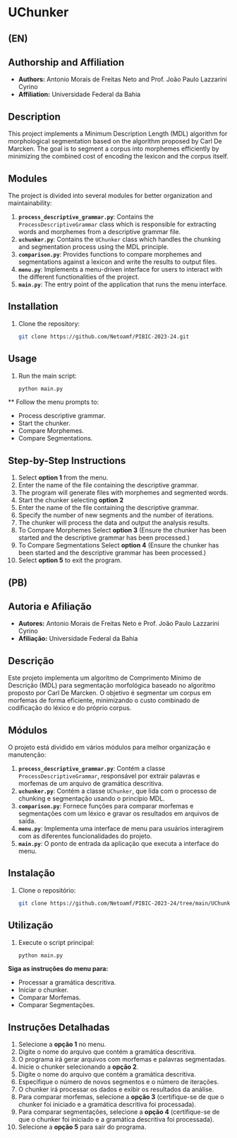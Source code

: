 # UChunker

## (EN)
## Authorship and Affiliation

- **Authors:** Antonio Morais de Freitas Neto and Prof. João Paulo Lazzarini Cyrino
- **Affiliation:** Universidade Federal da Bahia

## Description

This project implements a Minimum Description Length (MDL) algorithm for morphological segmentation based on the algorithm proposed by Carl De Marcken. The goal is to segment a corpus into morphemes efficiently by minimizing the combined cost of encoding the lexicon and the corpus itself.

## Modules

The project is divided into several modules for better organization and maintainability:

1. **`process_descriptive_grammar.py`**: Contains the `ProcessDescriptiveGrammar` class which is responsible for extracting words and morphemes from a descriptive grammar file.
2. **`uchunker.py`**: Contains the `UChunker` class which handles the chunking and segmentation process using the MDL principle.
3. **`comparison.py`**: Provides functions to compare morphemes and segmentations against a lexicon and write the results to output files.
4. **`menu.py`**: Implements a menu-driven interface for users to interact with the different functionalities of the project.
5. **`main.py`**: The entry point of the application that runs the menu interface.

## Installation

1. Clone the repository:
   ```bash
   git clone https://github.com/Netoamf/PIBIC-2023-24.git
   ```

## Usage

1. Run the main script:
    ```bash
    python main.py
    ```

** Follow the menu prompts to: 
- Process descriptive grammar.
- Start the chunker.
- Compare Morphemes.
- Compare Segmentations.

## Step-by-Step Instructions

1. Select **option 1** from the menu.
2. Enter the name of the file containing the descriptive grammar.
3. The program will generate files with morphemes and segmented words.
4. Start the chunker selecting **option 2**
5. Enter the name of the file containing the descriptive grammar.
6. Specify the number of new segments and the number of iterations.
7. The chunker will process the data and output the analysis results.
8. To Compare Morphemes Select **option 3** (Ensure the chunker has been started and the descriptive grammar has been processed.)
9. To Compare Segmentations Select **option 4** (Ensure the chunker has been started and the descriptive grammar has been processed.)
10. Select **option 5** to exit the program.

## (PB)

## Autoria e Afiliação

- **Autores:** Antonio Morais de Freitas Neto e Prof. João Paulo Lazzarini Cyrino
- **Afiliação:** Universidade Federal da Bahia

## Descrição

Este projeto implementa um algoritmo de Comprimento Mínimo de Descrição (MDL) para segmentação morfológica baseado no algoritmo proposto por Carl De Marcken. O objetivo é segmentar um corpus em morfemas de forma eficiente, minimizando o custo combinado de codificação do léxico e do próprio corpus.

## Módulos

O projeto está dividido em vários módulos para melhor organização e manutenção:

1. **`process_descriptive_grammar.py`**: Contém a classe `ProcessDescriptiveGrammar`, responsável por extrair palavras e morfemas de um arquivo de gramática descritiva.
2. **`uchunker.py`**: Contém a classe `UChunker`, que lida com o processo de chunking e segmentação usando o princípio MDL.
3. **`comparison.py`**: Fornece funções para comparar morfemas e segmentações com um léxico e gravar os resultados em arquivos de saída.
4. **`menu.py`**: Implementa uma interface de menu para usuários interagirem com as diferentes funcionalidades do projeto.
5. **`main.py`**: O ponto de entrada da aplicação que executa a interface do menu.

## Instalação

1. Clone o repositório:
   ```bash
   git clone https://github.com/Netoamf/PIBIC-2023-24/tree/main/UChunker.git
   ```

## Utilização

1. Execute o script principal:
   ```bash
   python main.py
   ```

**Siga as instruções do menu para:**
- Processar a gramática descritiva.
- Iniciar o chunker.
- Comparar Morfemas.
- Comparar Segmentações.

## Instruções Detalhadas

1. Selecione a **opção 1** no menu.
2. Digite o nome do arquivo que contém a gramática descritiva.
3. O programa irá gerar arquivos com morfemas e palavras segmentadas.
4. Inicie o chunker selecionando a **opção 2**.
5. Digite o nome do arquivo que contém a gramática descritiva.
6. Especifique o número de novos segmentos e o número de iterações.
7. O chunker irá processar os dados e exibir os resultados da análise.
8. Para comparar morfemas, selecione a **opção 3** (certifique-se de que o chunker foi iniciado e a gramática descritiva foi processada).
9. Para comparar segmentações, selecione a **opção 4** (certifique-se de que o chunker foi iniciado e a gramática descritiva foi processada).
10. Selecione a **opção 5** para sair do programa. 
